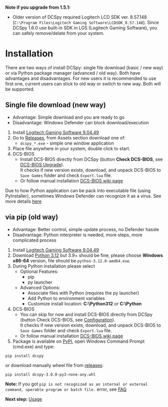 **Note if you upgrade from 1.5.1:**
* Older version of DCSpy required Logitech LCD SDK ver. 8.57.148 (`C:\Program Files\Logitech Gaming Software\LCDSDK_8.57.148`). Since DCSpy 1.6.0 use built-in SDK in LGS (Logitech Gaming Software), you can safely remove/delate from your system.

# Installation
There are two ways of install DCSpy: single file download (basic / new way) or via Python package manager (advanced / old way). Both have advantages and  disadvantages. For new users it is recommended to use first one, current users can stick to old way or switch to new way. Both will be supported.

## Single file download (new way)
* Advantage: Simple download and you are ready to go
* Disadvantage: Windows Defender can block download/execution

1. Install [Logitech Gaming Software 9.04.49](https://support.logitech.com/software/lgs)
2. Go to [Releases](https://github.com/emcek/dcspy/releases), from Assets section download one of:
   * `dcspy_*.exe` - simple one window application
3. Place file anywhere in your system, double click to start.
4. DCS-BIOS
   * Install DCS-BIOS directly from DCSpy (button **Check DCS-BIOS**, see [DCS-BIOS Upgrade](upgrade#manual-procedure)).  
     It checks if new version exists, download, and unpack DCS-BIOS to `Save Games` folder and check `Export.lua` file.
   * Or follow manual installation [DCS-BIOS wiki page](https://github.com/DCSFlightpanels/DCSFlightpanels/wiki/Installation)

Due to how Python application can be pack into executable file (using PyInstaller), sometimes Windows Defender can recognize it as a virus. See more details [here](Information#windows-defender)

## via pip (old way)
* Advantage: Better control, simple update process, no Defender hassle
* Disadvantage: Python interpreter is needed, more steps, more complicated process

1. Install [Logitech Gaming Software 9.04.49](https://support.logitech.com/software/lgs)
2. Download [Python 3.12](https://www.python.org/downloads/) but 3.9+ should be fine, please choose **Windows x86-64** version, file should be `python-3.12.0-amd64.exe`.  
3. During Python installation please select  
   * Optional Features:
     * pip
     * py launcher  
   * Advanced Options:
     * Associate files with Python (requires the py launcher)
     * Add Python to environment variables
     * Customize install location: **C:\Python312** or **C:\Python**
4. DCS-BIOS
   * You can skip for now and install DCS-BIOS directly from DCSpy (button Check DCS-BIOS, see [Configuration](usage#configuration)).  
     It checks if new version exists, download, and unpack DCS-BIOS to `Save Games` folder and check `Export.lua` file.
   * Or follow manual installation [DCS-BIOS wiki page](https://github.com/DCSFlightpanels/DCSFlightpanels/wiki/Installation)
6. Package is available on [PyPI](https://pypi.org/project/dcspy/), open Windows Command Prompt (cmd.exe) and type:
```shell script
pip install dcspy
```
or download manually wheel file from [releases](https://github.com/emcek/dcspy/releases/latest):
```shell script
pip install dcspy-3.0.0-py3-none-any.whl
```
**Note:** If you got `pip is not recognized as an internal or external command, operable program or batch file.` error, see [FAQ](Information#faq)


**Next step:** [Usage](https://github.com/emcek/dcspy/wiki/Usage)
